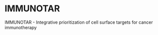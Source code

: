 # IMMUNOTAR
IMMUNOTAR - Integrative prioritization of cell surface targets for cancer immunotherapy
